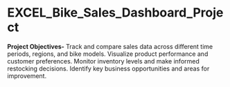 # EXCEL_Bike_Sales_Dashboard_Project
**Project Objectives-**
Track and compare sales data across different time periods, regions, and bike models.
Visualize product performance and customer preferences.
Monitor inventory levels and make informed restocking decisions.
Identify key business opportunities and areas for improvement.
